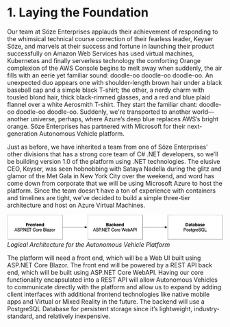 # 1. Laying the Foundation

Our team at Söze Enterprises applauds their achievement of responding to the whimsical technical course correction of their fearless leader, Keyser Söze, and marvels at their success and fortune in launching their product successfully on Amazon Web Services has used virtual machines, Kubernetes and finally serverless technology the comforting Orange complexion of the AWS Console begins to melt away when suddenly, the air fills with an eerie yet familiar sound: doodle-oo doodle-oo doodle-oo. An unexpected duo appears one with shoulder-length brown hair under a black baseball cap and a simple black T-shirt; the other, a nerdy charm with tousled blond hair, thick black-rimmed glasses, and a red and blue plaid flannel over a white Aerosmith T-shirt. They start the familiar chant: doodle-oo doodle-oo doodle-oo. Suddenly, we're transported to another world—another universe, perhaps, where Azure’s deep blue replaces AWS’s bright orange. Söze Enterprises has partnered with Microsoft for their next-generation Autonomous Vehicle platform.

Just as before, we have inherited a team from one of Söze Enterprises’ other divisions that has a strong core team of C# .NET developers, so we’ll be building version 1.0 of the platform using .NET technologies. The elusive CEO, Keyser, was seen hobnobbing with Sataya Nadella during the glitz and glamor of the Met Gala in New York City over the weekend, and word has come down from corporate that we will be using Microsoft Azure to host the platform. Since the team doesn’t have a ton of experience with containers and timelines are tight, we’ve decided to build a simple three-tier architecture and host on Azure Virtual Machines.

![Resource][image-1]
_Logical Architecture for the Autonomous Vehicle Platform_

The platform will need a front end, which will be a Web UI built using ASP.NET Core Blazor. The front end will be powered by a REST API back end, which will be built using ASP.NET Core WebAPI. Having our core functionality encapsulated into a REST API will allow Autonomous Vehicles to communicate directly with the platform and allow us to expand by adding client interfaces with additional frontend technologies like native mobile apps and Virtual or Mixed Reality in the future. The backend will use a PostgreSQL Database for persistent storage since it’s lightweight, industry-standard, and relatively inexpensive.

[image-1]:	../images/LogicalArchitecture.png